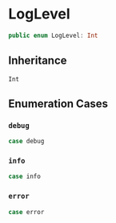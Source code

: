 # LogLevel

``` swift
public enum LogLevel: Int 
```

## Inheritance

`Int`

## Enumeration Cases

### `debug`

``` swift
case debug
```

### `info`

``` swift
case info
```

### `error`

``` swift
case error
```
